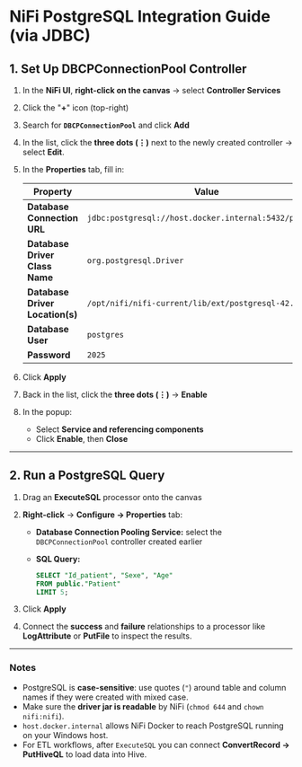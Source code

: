 # NiFi PostgreSQL Integration Guide (via JDBC)

## 1. Set Up DBCPConnectionPool Controller

1. In the **NiFi UI**, **right-click on the canvas** → select **Controller Services**

2. Click the "**+**" icon (top-right)

3. Search for **`DBCPConnectionPool`** and click **Add**

4. In the list, click the **three dots (⋮)** next to the newly created controller → select **Edit**.

5. In the **Properties** tab, fill in:

   | Property                        | Value                                                           |
   | ------------------------------- | --------------------------------------------------------------- |
   | **Database Connection URL**     | `jdbc:postgresql://host.docker.internal:5432/postgres`          |
   | **Database Driver Class Name**  | `org.postgresql.Driver`                                         |
   | **Database Driver Location(s)** | `/opt/nifi/nifi-current/lib/ext/postgresql-42.2.9.jar`         |
   | **Database User**               | `postgres`                                                      |
   | **Password**                    | `2025`                                                          |

6. Click **Apply**

7. Back in the list, click the **three dots (⋮)** → **Enable**

8. In the popup:

   * Select **Service and referencing components**
   * Click **Enable**, then **Close**

---

## 2. Run a PostgreSQL Query

1. Drag an **ExecuteSQL** processor onto the canvas

2. **Right-click** → **Configure → Properties** tab:

   - **Database Connection Pooling Service:** select the `DBCPConnectionPool` controller created earlier
   - **SQL Query:**

     ```sql
     SELECT "Id_patient", "Sexe", "Age"
     FROM public."Patient"
     LIMIT 5;
     ```

3. Click **Apply**

4. Connect the **success** and **failure** relationships to a processor like **LogAttribute** or **PutFile** to inspect the results.

---

### Notes

- PostgreSQL is **case-sensitive**: use quotes (`"`) around table and column names if they were created with mixed case.
- Make sure the **driver jar is readable** by NiFi (`chmod 644` and `chown nifi:nifi`).
- `host.docker.internal` allows NiFi Docker to reach PostgreSQL running on your Windows host.
- For ETL workflows, after `ExecuteSQL` you can connect **ConvertRecord → PutHiveQL** to load data into Hive.